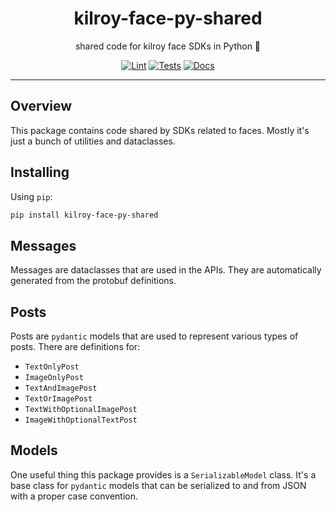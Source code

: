 <h1 align="center">kilroy-face-py-shared</h1>

<div align="center">

shared code for kilroy face SDKs in Python 🤝

[![Lint](https://github.com/kilroybot/kilroy-face-py-shared/actions/workflows/lint.yaml/badge.svg)](https://github.com/kilroybot/kilroy-face-py-shared/actions/workflows/lint.yaml)
[![Tests](https://github.com/kilroybot/kilroy-face-py-shared/actions/workflows/test-multiplatform.yaml/badge.svg)](https://github.com/kilroybot/kilroy-face-py-shared/actions/workflows/test-multiplatform.yaml)
[![Docs](https://github.com/kilroybot/kilroy-face-py-shared/actions/workflows/docs.yaml/badge.svg)](https://github.com/kilroybot/kilroy-face-py-shared/actions/workflows/docs.yaml)

</div>

---

## Overview

This package contains code shared by SDKs related to faces.
Mostly it's just a bunch of utilities and dataclasses.

## Installing

Using `pip`:

```sh
pip install kilroy-face-py-shared
```

## Messages

Messages are dataclasses that are used in the APIs.
They are automatically generated from the protobuf definitions.

## Posts

Posts are `pydantic` models that are used to represent various types of posts.
There are definitions for:

- `TextOnlyPost`
- `ImageOnlyPost`
- `TextAndImagePost`
- `TextOrImagePost`
- `TextWithOptionalImagePost`
- `ImageWithOptionalTextPost`

## Models

One useful thing this package provides is a `SerializableModel` class.
It's a base class for `pydantic` models
that can be serialized to and from JSON
with a proper case convention.
